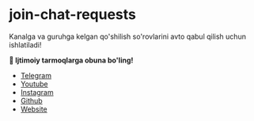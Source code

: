 # join-chat-requests
Kanalga va guruhga kelgan qo'shilish so'rovlarini avto qabul qilish uchun ishlatiladi!


**📌 Ijtimoiy tarmoqlarga obuna bo'ling!**

- [Telegram](https://t.me/UlugbekWeb)
- [Youtube](https://youtube.com/@ulugbekweb)
- [Instagram](https://instagram.com/UlugbekWeb)
- [Github](https://github.com/ulugbekde/)
- [Website](https://xunix.uz)
  
